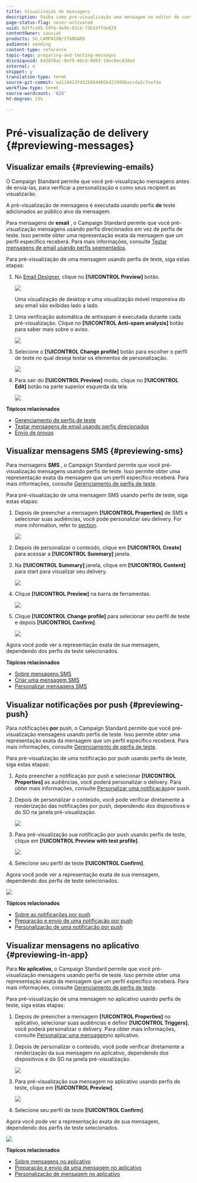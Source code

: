 ```yaml
---
title: Visualização de mensagens
description: Saiba como pré-visualização uma mensagem no editor de conteúdo ou no Designer de email.
page-status-flag: never-activated
uuid: 8dffca95-59fe-4e9b-93cb-73b33ffde020
contentOwner: sauviat
products: SG_CAMPAIGN/STANDARD
audience: sending
content-type: reference
topic-tags: preparing-and-testing-messages
discoiquuid: 8428f8ac-8ef5-46cd-9d93-10ec0ecd3ded
internal: n
snippet: y
translation-type: tm+mt
source-git-commit: ad110413fd325894405b421999baccda2c7cef4a
workflow-type: tm+mt
source-wordcount: '624'
ht-degree: 15%

---
```



# Pré-visualização de delivery {#previewing-messages}

## Visualizar emails {#previewing-emails}

O Campaign Standard permite que você pré-visualização mensagens antes de enviá-las, para verificar a personalização e como seus recipient as visualizarão.

A pré-visualização de mensagens é executada usando perfis **de** teste adicionados ao público alvo da mensagem.

Para mensagens de **email** , o Campaign Standard permite que você pré-visualização mensagens usando perfis direcionados em vez de perfis de teste. Isso permite obter uma representação exata da mensagem que um perfil específico receberá. Para mais informações, consulte [Testar mensagens de email usando perfis segmentados](../../sending/using/testing-messages-using-target.md).

Para pré-visualização de uma mensagem usando perfis de teste, siga estas etapas:

1. No [Email Designer](../../designing/using/designing-content-in-adobe-campaign.md), clique no **[!UICONTROL Preview]** botão.

   ![](assets/sending_preview.png)

   Uma visualização de desktop e uma visualização móvel responsiva do seu email são exibidas lado a lado.

1. Uma verificação automática de antisspam é executada durante cada pré-visualização. Clique no **[!UICONTROL Anti-spam analysis]** botão para saber mais sobre o aviso.

   ![](assets/sending_anti-spam_analysis.png)

1. Selecione o **[!UICONTROL Change profile]** botão para escolher o perfil de teste no qual deseja testar os elementos de personalização.

   ![](assets/sending_test-profile.png)

1. Para sair do **[!UICONTROL Preview]** modo, clique no **[!UICONTROL Edit]** botão na parte superior esquerda da tela.

   ![](assets/sending_preview_edit.png)

**Tópicos relacionados**

* [Gerenciamento de perfis de teste](../../audiences/using/managing-test-profiles.md)
* [Testar mensagens de email usando perfis direcionados](../../sending/using/testing-messages-using-target.md)
* [Envio de provas](../../sending/using/sending-proofs.md)

## Visualizar mensagens SMS {#previewing-sms}

Para mensagens **SMS** , o Campaign Standard permite que você pré-visualização mensagens usando perfis de teste. Isso permite obter uma representação exata da mensagem que um perfil específico receberá. Para mais informações, consulte [Gerenciamento de perfis de teste](../../audiences/using/managing-test-profiles.md).

Para pré-visualização de uma mensagem SMS usando perfis de teste, siga estas etapas:

1. Depois de preencher a mensagem **[!UICONTROL Properties]** de SMS e selecionar suas audiências, você pode personalizar seu delivery. For more information, refer to [section](../../channels/using/personalizing-sms-messages.md).

   ![](assets/sms_preview.png)

1. Depois de personalizar o conteúdo, clique em **[!UICONTROL Create]** para acessar a **[!UICONTROL Summary]** janela.

1. Na **[!UICONTROL Summary]** janela, clique em **[!UICONTROL Content]** para start para visualizar seu delivery.

   ![](assets/sms_preview_2.png)

1. Clique **[!UICONTROL Preview]** na barra de ferramentas.

   ![](assets/sms_preview_3.png)

1. Clique **[!UICONTROL Change profile]** para selecionar seu perfil de teste e depois **[!UICONTROL Confirm]**.

   ![](assets/sms_preview_4.png)

Agora você pode ver a representação exata de sua mensagem, dependendo dos perfis de teste selecionados.

**Tópicos relacionados**

* [Sobre mensagens SMS](../../channels/using/about-sms-messages.md)
* [Criar uma mensagem SMS](../../channels/using/creating-an-sms-message.md)
* [Personalizar mensagens SMS](../../channels/using/personalizing-sms-messages.md)

## Visualizar notificações por push {#previewing-push}

Para notificações **por** push, o Campaign Standard permite que você pré-visualização mensagens usando perfis de teste. Isso permite obter uma representação exata da mensagem que um perfil específico receberá. Para mais informações, consulte [Gerenciamento de perfis de teste](../../audiences/using/managing-test-profiles.md).

Para pré-visualização de uma notificação por push usando perfis de teste, siga estas etapas:

1. Após preencher a notificação por push e selecionar **[!UICONTROL Properties]** as audiências, você poderá personalizar o delivery. Para obter mais informações, consulte [Personalizar uma notificação](../../channels/using/customizing-a-push-notification.md)por push.

1. Depois de personalizar o conteúdo, você pode verificar diretamente a renderização das notificações por push, dependendo dos dispositivos e do SO na janela pré-visualização.

   ![](assets/push_preview.png)

1. Para pré-visualização sua notificação por push usando perfis de teste, clique em **[!UICONTROL Preview with test profile]**.

   ![](assets/push_preview_2.png)

1. Selecione seu perfil de teste **[!UICONTROL Confirm]**.

Agora você pode ver a representação exata de sua mensagem, dependendo dos perfis de teste selecionados.

![](assets/push_preview_3.png)

**Tópicos relacionados**

* [Sobre as notificações por push](../../channels/using/about-push-notifications.md)
* [Preparação e envio de uma notificação por push](../../channels/using/preparing-and-sending-a-push-notification.md)
* [Personalização de uma notificação por push](../../channels/using/customizing-a-push-notification.md)

## Visualizar mensagens no aplicativo {#previewing-in-app}

Para **No aplicativo**, o Campaign Standard permite que você pré-visualização mensagens usando perfis de teste. Isso permite obter uma representação exata da mensagem que um perfil específico receberá. Para mais informações, consulte [Gerenciamento de perfis de teste](../../audiences/using/managing-test-profiles.md).

Para pré-visualização de uma mensagem no aplicativo usando perfis de teste, siga estas etapas:

1. Depois de preencher a mensagem **[!UICONTROL Properties]** no aplicativo, selecionar suas audiências e definir **[!UICONTROL Triggers]**, você poderá personalizar o delivery. Para obter mais informações, consulte [Personalizar uma mensagem](../../channels/using/customizing-an-in-app-message.md)no aplicativo.

1. Depois de personalizar o conteúdo, você pode verificar diretamente a renderização da sua mensagem no aplicativo, dependendo dos dispositivos e do SO na janela pré-visualização.

   ![](assets/in_app_preview.png)

1. Para pré-visualização sua mensagem no aplicativo usando perfis de teste, clique em **[!UICONTROL Preview]**.

   ![](assets/in_app_preview_2.png)

1. Selecione seu perfil de teste **[!UICONTROL Confirm]**.

Agora você pode ver a representação exata de sua mensagem, dependendo dos perfis de teste selecionados.

![](assets/in_app_preview_3.png)

**Tópicos relacionados**

* [Sobre mensagens no aplicativo](../../channels/using/about-in-app-messaging.md)
* [Preparação e envio de uma mensagem no aplicativo](../../channels/using/preparing-and-sending-an-in-app-message.md)
* [Personalização de mensagem no aplicativo](../../channels/using/customizing-an-in-app-message.md)